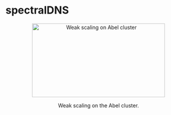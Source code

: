 spectralDNS
===========
<p align="center">
    <img src="https://raw.github.com/wiki/mikaem/spectralDNS/figs/weak_scaling_avg.png" width="360" height="200" alt="Weak scaling on Abel cluster"/>
</p>
<p align="center">
    Weak scaling on the Abel cluster.
</p>
